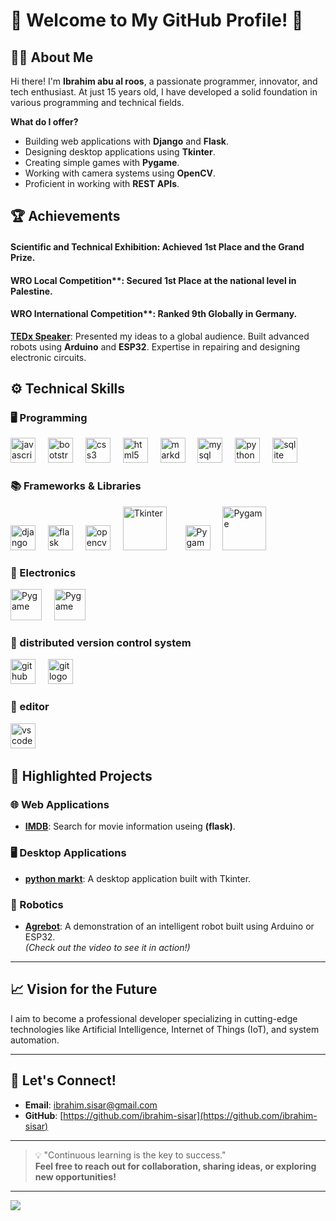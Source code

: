 # 🌟 Welcome to My GitHub Profile! 🌟

## 👨‍💻 About Me

Hi there! I'm **Ibrahim abu al roos**, a passionate programmer, innovator, and tech enthusiast. At just 15 years old, I have developed a solid foundation in various programming and technical fields.  

**What do I offer?**
- Building web applications with **Django** and **Flask**.
- Designing desktop applications using **Tkinter**.
- Creating simple games with **Pygame**.
- Working with camera systems using **OpenCV**.
- Proficient in working with **REST APIs**.

## 🏆 Achievements

#### **Scientific and Technical Exhibition**: Achieved **1st Place** and the Grand Prize.
<!--[](image2.jfif)
![](image3.jfif)
![](image4.jfif)-->
#### WRO Local Competition**: Secured **1st Place** at the national level in Palestine.
#### WRO International Competition**: Ranked **9th Globally** in Germany.
**[TEDx Speaker](https://www.youtube.com/watch?v=hQ-MoyboAKo)**: Presented my ideas to a global audience.
Built advanced robots using **Arduino** and **ESP32**.
Expertise in repairing and designing electronic circuits.

## ⚙️ Technical Skills

### 🖥️ Programming
<div>
  <div align="left">
  <img src="https://cdn.jsdelivr.net/gh/devicons/devicon/icons/javascript/javascript-original.svg" height="40" alt="javascript logo"  />
  <img width="12" />
  <img src="https://cdn.jsdelivr.net/gh/devicons/devicon/icons/bootstrap/bootstrap-original.svg" height="40" alt="bootstrap logo"  />
  <img width="12" />
  <img src="https://cdn.jsdelivr.net/gh/devicons/devicon/icons/css3/css3-original.svg" height="40" alt="css3 logo"  />
  <img width="12" />
  <img src="https://cdn.jsdelivr.net/gh/devicons/devicon/icons/html5/html5-original.svg" height="40" alt="html5 logo"  />
  <img width="12" />
  <img src="https://cdn.jsdelivr.net/gh/devicons/devicon/icons/markdown/markdown-original.svg" height="40" alt="markdown logo"  />
  <img width="12" />
  <img src="https://cdn.jsdelivr.net/gh/devicons/devicon/icons/mysql/mysql-original.svg" height="40" alt="mysql logo"  />
  <img width="12" />
  <img src="https://cdn.jsdelivr.net/gh/devicons/devicon/icons/python/python-original.svg" height="40" alt="python logo"  />
  <img width="12" />
  <img src="https://cdn.jsdelivr.net/gh/devicons/devicon/icons/sqlite/sqlite-original.svg" height="40" alt="sqlite logo"  />
  <img width="12" />
</div>


### 📚 Frameworks & Libraries
<div>
  <img src="https://cdn.jsdelivr.net/gh/devicons/devicon/icons/django/django-plain.svg" height="40" alt="django logo"  />
  <img width="12" />
  <img src="https://cdn.jsdelivr.net/gh/devicons/devicon/icons/flask/flask-original.svg" height="40" alt="flask logo"  />
  <img width="12" />
  <img src="https://cdn.jsdelivr.net/gh/devicons/devicon/icons/opencv/opencv-original.svg" height="40" alt="opencv logo"  />
  <img width="12" />
  <img src="https://miro.medium.com/v2/resize:fit:1400/format:webp/1*wEAtpMCNxjcW_9VZyGafdg.png" height="70" alt="Tkinter">
  <img width="22" />
  <img src="https://upload.wikimedia.org/wikipedia/commons/b/be/Pygame_logo.svg" height="40" alt="Pygame">
  <img width="12" />
  <img src="https://storage.caktusgroup.com/media/blog-images/drf-logo2.png" height="70" alt="Pygame">
  <img width="12" />
</div>

### 🔧 Electronics
<div>
  <img src="https://cdn.jsdelivr.net/gh/devicons/devicon/icons/arduino/arduino-original.svg" height="50" alt="Pygame">
  <img width="12" />
  <img src="https://upload.wikimedia.org/wikipedia/commons/2/22/Logo_von_Espressif.png" height="50" alt="Pygame">
  <img width="12" />
</div>

### 🔄 distributed version control system
<div>
  <img src="https://cdn.jsdelivr.net/gh/devicons/devicon/icons/github/github-original.svg" height="40" alt="github logo"  />
  <img width="12" />
  <img src="https://cdn.jsdelivr.net/gh/devicons/devicon/icons/git/git-original.svg" height="40" alt="git logo"  />
  <img width="12" />
</div>

### 📑 editor
<div>
  <img src="https://cdn.jsdelivr.net/gh/devicons/devicon/icons/vscode/vscode-original.svg" height="40" alt="vscode logo"  />
  <img width="12" />
</div>


## 📂 Highlighted Projects

### 🌐 Web Applications
 - **[IMDB](https://github.com/ibrahim-sisar/IMDB)**: Search for movie information useing **(flask)**.
<!-- - **[Project Name 2](project-link)**: A brief description of the project. -->

### 🖥️ Desktop Applications
- **[python markt](https://github.com/ibrahim-sisar/python-markt)**: A desktop application built with Tkinter.

### 🤖 Robotics
- **[Agrebot](https://www.youtube.com/watch?v=VuprfWUG2-A&t=2s)**: A demonstration of an intelligent robot built using Arduino or ESP32.  
  *(Check out the video to see it in action!)*



---

## 📈 Vision for the Future

I aim to become a professional developer specializing in cutting-edge technologies like Artificial Intelligence, Internet of Things (IoT), and system automation.

---


## 🤝 Let's Connect!

- **Email**: [ibrahim.sisar@gmail.com](ibrahim.sisar@gmail.com)
- **GitHub**: [https://github.com/ibrahim-sisar](https://github.com/ibrahim-sisar)

---

> 💡 "Continuous learning is the key to success."  
> **Feel free to reach out for collaboration, sharing ideas, or exploring new opportunities!**
---
![](https://komarev.com/ghpvc/?username=ibrahim-sisar)
